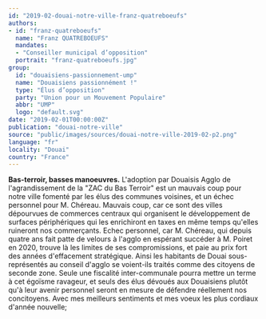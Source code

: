 ```yaml
---
id: "2019-02-douai-notre-ville-franz-quatreboeufs"
authors:
- id: "franz-quatreboeufs"
  name: "Franz QUATREBOEUFS"
  mandates: 
  - "Conseiller municipal d’opposition"
  portrait: "franz-quatreboeufs.jpg"
group:
  id: "douaisiens-passionnement-ump"
  name: "Douaisiens passionnément !"
  type: "Élus d’opposition"
  party: "Union pour un Mouvement Populaire"
  abbr: "UMP"
  logo: "default.svg"
date: "2019-02-01T00:00:00Z"
publication: "douai-notre-ville"
source: "public/images/sources/douai-notre-ville-2019-02-p2.png"
language: "fr"
locality: "Douai"
country: "France"
---
```


**Bas-terroir, basses manoeuvres.**
L'adoption par Douaisis Agglo de l'agrandissement de la "ZAC du Bas Terroir" est un mauvais coup pour notre ville fomenté par les élus des communes voisines, et un échec personnel pour M. Chéreau. Mauvais coup, car ce sont des villes dépourvues de commerces centraux qui organisent le développement de surfaces périphériques qui les enrichiront en taxes en même temps qu'elles ruineront nos commerçants. Echec personnel, car M. Chéreau, qui depuis quatre ans fait patte de velours à l'agglo en espérant succéder à M. Poiret en 2020, trouve là les limites de ses compromissions, et paie au prix fort des années d'effacement stratégique. Ainsi les habitants de Douai sous-représentés au conseil d'agglo se voient-ils traités comme des citoyens de seconde zone. Seule une fiscalité inter-communale pourra mettre un terme à cet égoïsme ravageur, et seuls des élus dévoués aux Douaisiens plutôt qu'à leur avenir personnel seront en mesure de défendre réellement nos concitoyens.
Avec mes meilleurs sentiments et mes voeux les plus cordiaux d'année nouvelle;
